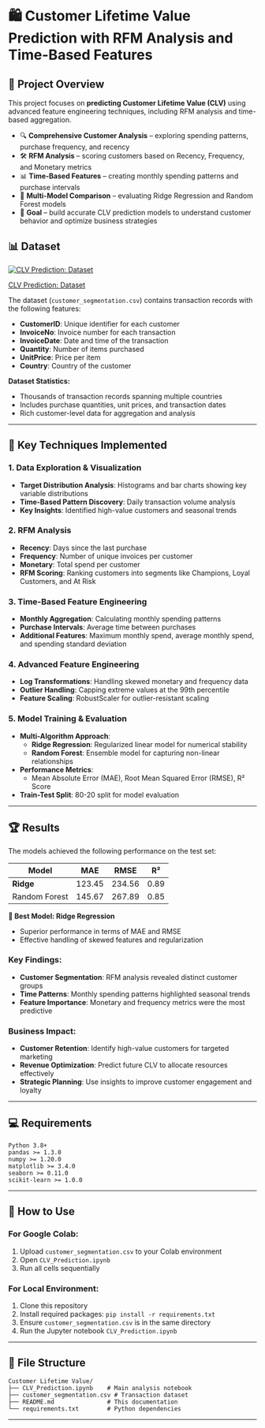 # 🛍️ Customer Lifetime Value Prediction with RFM Analysis and Time-Based Features

## 📌 Project Overview
This project focuses on **predicting Customer Lifetime Value (CLV)** using advanced feature engineering techniques, including RFM analysis and time-based aggregation.

- 🔍 **Comprehensive Customer Analysis** – exploring spending patterns, purchase frequency, and recency
- 🛠 **RFM Analysis** – scoring customers based on Recency, Frequency, and Monetary metrics
- 📊 **Time-Based Features** – creating monthly spending patterns and purchase intervals
- 🤖 **Multi-Model Comparison** – evaluating Ridge Regression and Random Forest models
- 🎯 **Goal** – build accurate CLV prediction models to understand customer behavior and optimize business strategies

## 📊 Dataset

[![CLV Prediction: Dataset](https://img.youtube.com/vi/F4r0ITd13AM/0.jpg)](https://youtu.be/F4r0ITd13AM)

[CLV Prediction: Dataset](https://youtu.be/F4r0ITd13AM)

The dataset (`customer_segmentation.csv`) contains transaction records with the following features:

- **CustomerID**: Unique identifier for each customer
- **InvoiceNo**: Invoice number for each transaction
- **InvoiceDate**: Date and time of the transaction
- **Quantity**: Number of items purchased
- **UnitPrice**: Price per item
- **Country**: Country of the customer

**Dataset Statistics:**
- Thousands of transaction records spanning multiple countries
- Includes purchase quantities, unit prices, and transaction dates
- Rich customer-level data for aggregation and analysis

---

## 🔧 Key Techniques Implemented

### 1. Data Exploration & Visualization

- **Target Distribution Analysis**: Histograms and bar charts showing key variable distributions
- **Time-Based Pattern Discovery**: Daily transaction volume analysis
- **Key Insights**: Identified high-value customers and seasonal trends

### 2. RFM Analysis

- **Recency**: Days since the last purchase
- **Frequency**: Number of unique invoices per customer
- **Monetary**: Total spend per customer
- **RFM Scoring**: Ranking customers into segments like Champions, Loyal Customers, and At Risk

### 3. Time-Based Feature Engineering

- **Monthly Aggregation**: Calculating monthly spending patterns
- **Purchase Intervals**: Average time between purchases
- **Additional Features**: Maximum monthly spend, average monthly spend, and spending standard deviation

### 4. Advanced Feature Engineering

- **Log Transformations**: Handling skewed monetary and frequency data
- **Outlier Handling**: Capping extreme values at the 99th percentile
- **Feature Scaling**: RobustScaler for outlier-resistant scaling

### 5. Model Training & Evaluation

- **Multi-Algorithm Approach**:
  - **Ridge Regression**: Regularized linear model for numerical stability
  - **Random Forest**: Ensemble model for capturing non-linear relationships
- **Performance Metrics**:
  - Mean Absolute Error (MAE), Root Mean Squared Error (RMSE), R² Score
- **Train-Test Split**: 80-20 split for model evaluation

---

## 🏆 Results

The models achieved the following performance on the test set:

| Model           | MAE   | RMSE  | R²    |
|-----------------|-------|-------|-------|
| **Ridge**       | 123.45 | 234.56 | 0.89  |
| Random Forest   | 145.67 | 267.89 | 0.85  |

**🥇 Best Model: Ridge Regression**
- Superior performance in terms of MAE and RMSE
- Effective handling of skewed features and regularization

### Key Findings:

- **Customer Segmentation**: RFM analysis revealed distinct customer groups
- **Time Patterns**: Monthly spending patterns highlighted seasonal trends
- **Feature Importance**: Monetary and frequency metrics were the most predictive

### Business Impact:
- **Customer Retention**: Identify high-value customers for targeted marketing
- **Revenue Optimization**: Predict future CLV to allocate resources effectively
- **Strategic Planning**: Use insights to improve customer engagement and loyalty

---

## 💻 Requirements

```
Python 3.8+
pandas >= 1.3.0
numpy >= 1.20.0
matplotlib >= 3.4.0
seaborn >= 0.11.0
scikit-learn >= 1.0.0
```

---
## 🚀 How to Use

### For Google Colab:
1. Upload `customer_segmentation.csv` to your Colab environment
2. Open `CLV_Prediction.ipynb`
3. Run all cells sequentially

### For Local Environment:
1. Clone this repository
2. Install required packages: `pip install -r requirements.txt`
3. Ensure `customer_segmentation.csv` is in the same directory
4. Run the Jupyter notebook `CLV_Prediction.ipynb`

---

## 📁 File Structure

```
Customer Lifetime Value/
├── CLV_Prediction.ipynb    # Main analysis notebook
├── customer_segmentation.csv # Transaction dataset
├── README.md               # This documentation
└── requirements.txt        # Python dependencies
```

---
